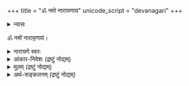 +++
title = "ॐ नमो नारायणाय"
unicode_script = "devanagari"
+++

<details><summary>न्यासः</summary>

- ना॒राय॑ण ऋषिः॑
- गा॒य॒त्री च्छन्दः॑
- नाराय॒णो दे॒वता॑
</details>


ॐ नमो॑ नाराय॒णाय॑।


<details><summary>नारायणे स्वरः</summary>

> ॐ नमो॑ नाराय॒णाय॑ … "प्रत्युत्त॑ब्ध्यै सय॒त्वाय॑ ॥" इति प्रसिद्धं तैत्तिरीयवेदवाक्यं दृष्टान्तयन्त्यभिज्ञाः।

इति स्वरं दर्शयन्त्य् अहोबिलमठाह्निकपुस्तके (मन्त्रे तृतीयाष्टमौ स्वरितौ, षष्ठः अनुदात्त इति साम्यम्)।

व्युत्पत्तयः -

- नर आत्मा। ततो जातान्याकाशादीनि नाराणि, तानि कार्य्याणि अयते कारणात्मना व्याप्नुते नारायणः। अस्मिन् पक्षे नारायण꣡ इति।
-  नराज्जातानि तत्त्वानि नाराणीति विदुर्बुधाः । तान्येवायनं यस्य तेन नारायणः स्मृतः॥ अस्मिन् पक्षे नारा꣡यण इति।
- "नारञ्च मोक्षणं पुण्यम्, अयनं ज्ञानमीप्सितम् । तयोर्ज्ञानं भवेद् यस्मात् सोऽयं नारायणः स्मृतः"। अस्मिन् पक्षे नारा꣡यण इति।
</details>

<details><summary>आंकार-निवेशः (द्रष्टुं नोद्यम्)</summary>

वेदबाह्येभ्यः साम्रदायिका ॐ-कारस्य स्थानय् आंकारं ददति - न स्त्री शूद्रावधीयेतामिति।  
तद् इदं नारद-वाक्यानुसारेण समर्थयन्ति।  
दक्षिणकलार्यास् तु स्त्री-शूद्रेभ्योऽपि प्रणवं ददति। 

एवं शैवागमेष्व् अपि व्यत्यासो दृश्यते - शूद्रेभ्यः पञ्चाक्षरी। पुनः शब्दक्रमे ऽपि व्यत्यासः - शूद्रा "शिवाय नम" इति वदेयुर् इति। लोके तु समानां षडक्षरीं लभमानाः शूद्रा अपि दृश्यन्ते। 
</details>


<details><summary>मूलम् (द्रष्टुं नोद्यम्)</summary>

- नारायणाथर्वशीर्षोपनिषत्

> Narayana atharvashira is  also called narayana upanishad and associated with Krishna YV. It has an exalted place in vaikhanasa paddhatis and there r reasons to believe that it is a vaikhanasa text which has become very popular later.
>
> Interestingly, it is the Vedic text which still survives in Bali. No other upanishad survives there.. nor any samhita
>
> - ravilochanaH
</details>

<details><summary>अर्थ-सङ्कलनम् (द्रष्टुं नोद्यम्)</summary>

नारायण-शब्दस्य विष्णु-शब्दस्यापेक्षया, वासु-देव-शब्दस्यापेक्षया च  
विपुलतरार्थ-प्रपञ्चवान्।  

शब्दार्थाः - 

- **नरः** = न रिष्यते → जीवो, सर्वेश्वरो ऽपि वा (अस्मिन् पक्षे दुर्गुणास्पृष्टत्वात्)।  
- **नारः** = नरस्यायम्‌। 
- **अयनः** = उपायः, उपेयः, गृहम् … ।  
  - अय (गतौ) - "ल्युट्" (३-३-११५) इति स्थिते, निरुक्त-बलात् पुंस्त्वम् (यद् अपेक्षितं तत्पुरुषसमासान्ते ऽपि)। 

- बहु-व्रीहि-घटनेन +बहिर्-व्याप्तिः।
- तत्-पुरुष-घटनेन +अन्ये ऽर्थाः। वेदे स्वरोऽपि तत्पुरुषपरः। 
</details>
